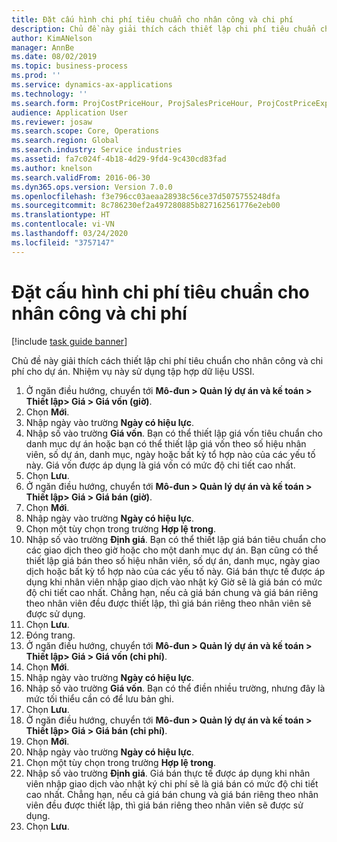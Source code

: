 ```yaml
---
title: Đặt cấu hình chi phí tiêu chuẩn cho nhân công và chi phí
description: Chủ đề này giải thích cách thiết lập chi phí tiêu chuẩn cho nhân công và chi phí cho dự án.
author: KimANelson
manager: AnnBe
ms.date: 08/02/2019
ms.topic: business-process
ms.prod: ''
ms.service: dynamics-ax-applications
ms.technology: ''
ms.search.form: ProjCostPriceHour, ProjSalesPriceHour, ProjCostPriceExpense, ProjSalesPriceCost
audience: Application User
ms.reviewer: josaw
ms.search.scope: Core, Operations
ms.search.region: Global
ms.search.industry: Service industries
ms.assetid: fa7c024f-4b18-4d29-9fd4-9c430cd83fad
ms.author: knelson
ms.search.validFrom: 2016-06-30
ms.dyn365.ops.version: Version 7.0.0
ms.openlocfilehash: f3e796cc03aeaa28938c56ce37d5075755248dfa
ms.sourcegitcommit: 8c786230ef2a497280885b827162561776e2eb00
ms.translationtype: HT
ms.contentlocale: vi-VN
ms.lasthandoff: 03/24/2020
ms.locfileid: "3757147"
---
```

# <a name="configure-standard-costs-for-labor-and-expenses"></a>Đặt cấu hình chi phí tiêu chuẩn cho nhân công và chi phí

[!include [task guide banner](../../includes/task-guide-banner.md)]

Chủ đề này giải thích cách thiết lập chi phí tiêu chuẩn cho nhân công và chi phí cho dự án. Nhiệm vụ này sử dụng tập hợp dữ liệu USSI.

1. Ở ngăn điều hướng, chuyển tới **Mô-đun > Quản lý dự án và kế toán > Thiết lập> Giá > Giá vốn (giờ)**.
2. Chọn **Mới**.
3. Nhập ngày vào trường **Ngày có hiệu lực**.
4. Nhập số vào trường **Giá vốn**. Bạn có thể thiết lập giá vốn tiêu chuẩn cho danh mục dự án hoặc bạn có thể thiết lập giá vốn theo số hiệu nhân viên, số dự án, danh mục, ngày hoặc bất kỳ tổ hợp nào của các yếu tố này. Giá vốn được áp dụng là giá vốn có mức độ chi tiết cao nhất.  
5. Chọn **Lưu**.
6. Ở ngăn điều hướng, chuyển tới **Mô-đun > Quản lý dự án và kế toán > Thiết lập> Giá > Giá bán (giờ)**.
7. Chọn **Mới**.
8. Nhập ngày vào trường **Ngày có hiệu lực**.
9. Chọn một tùy chọn trong trường **Hợp lệ trong**.
10. Nhập số vào trường **Định giá**. Bạn có thể thiết lập giá bán tiêu chuẩn cho các giao dịch theo giờ hoặc cho một danh mục dự án. Bạn cũng có thể thiết lập giá bán theo số hiệu nhân viên, số dự án, danh mục, ngày giao dịch hoặc bất kỳ tổ hợp nào của các yếu tố này. Giá bán thực tế được áp dụng khi nhân viên nhập giao dịch vào nhật ký Giờ sẽ là giá bán có mức độ chi tiết cao nhất. Chẳng hạn, nếu cả giá bán chung và giá bán riêng theo nhân viên đều được thiết lập, thì giá bán riêng theo nhân viên sẽ được sử dụng.  
11. Chọn **Lưu**.
12. Đóng trang.
13. Ở ngăn điều hướng, chuyển tới **Mô-đun > Quản lý dự án và kế toán > Thiết lập> Giá > Giá vốn (chi phí)**.
14. Chọn **Mới**.
15. Nhập ngày vào trường **Ngày có hiệu lực**.
16. Nhập số vào trường **Giá vốn**. Bạn có thể điền nhiều trường, nhưng đây là mức tối thiểu cần có để lưu bản ghi.  
17. Chọn **Lưu**.
18. Ở ngăn điều hướng, chuyển tới **Mô-đun > Quản lý dự án và kế toán > Thiết lập> Giá > Giá bán (chi phí)**.
19. Chọn **Mới**.
20. Nhập ngày vào trường **Ngày có hiệu lực**.
21. Chọn một tùy chọn trong trường **Hợp lệ trong**.
22. Nhập số vào trường **Định giá**. Giá bán thực tế được áp dụng khi nhân viên nhập giao dịch vào nhật ký chi phí sẽ là giá bán có mức độ chi tiết cao nhất. Chẳng hạn, nếu cả giá bán chung và giá bán riêng theo nhân viên đều được thiết lập, thì giá bán riêng theo nhân viên sẽ được sử dụng.  
23. Chọn **Lưu**.

